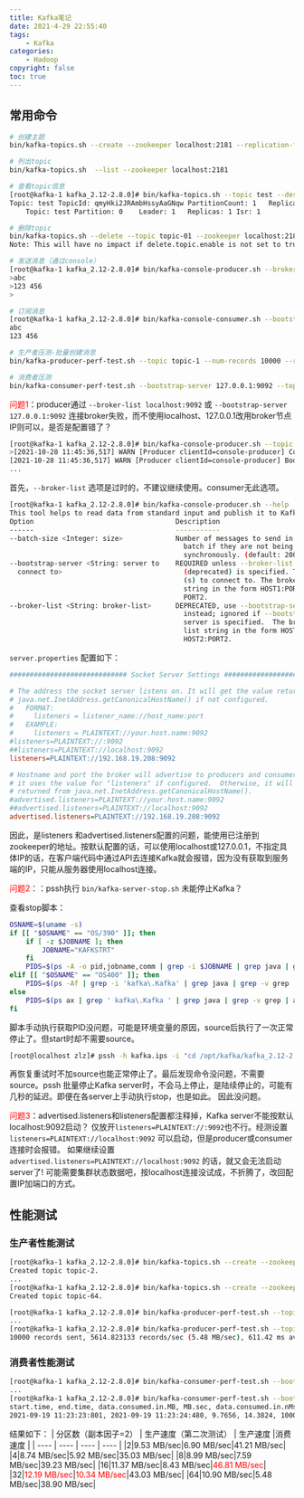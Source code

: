 ```yaml
---
title: Kafka笔记
date: 2021-4-29 22:55:40
tags:
    - Kafka
categories:
    - Hadoop
copyright: false
toc: true
---
```






## 常用命令

```sh
# 创建主题
bin/kafka-topics.sh --create --zookeeper localhost:2181 --replication-factor 1 --partitions 1 --topic topic-1
```

<!-- more -->




```sh
# 列出topic
bin/kafka-topics.sh  --list --zookeeper localhost:2181

# 查看topic信息
[root@kafka-1 kafka_2.12-2.8.0]# bin/kafka-topics.sh --topic test --describe --zookeeper localhost:2181
Topic: test	TopicId: qmyHki2JRAmbHssyAaGNqw	PartitionCount: 1	ReplicationFactor: 1	Configs: 
	Topic: test	Partition: 0	Leader: 1	Replicas: 1	Isr: 1

# 删除topic
bin/kafka-topics.sh --delete --topic topic-01 --zookeeper localhost:2181
Note: This will have no impact if delete.topic.enable is not set to true.
```




```sh
# 发送消息（通过console）
[root@kafka-1 kafka_2.12-2.8.0]# bin/kafka-console-producer.sh --broker-list 192.168.19.208:9092 --topic test
>abc
>123 456
>

# 订阅消息
[root@kafka-1 kafka_2.12-2.8.0]# bin/kafka-console-consumer.sh --bootstrap-server 192.168.19.208:9092 --topic test --from-beginning
abc
123 456
```




```sh
# 生产者压测-批量创建消息
bin/kafka-producer-perf-test.sh --topic topic-1 --num-records 10000 --record-size 1024 --throughput -1 --producer-props bootstrap.servers=192.168.19.208:9092 acks=1

# 消费者压测
bin/kafka-consumer-perf-test.sh --bootstrap-server 127.0.0.1:9092 --topic perf_test --messages 1000000 --threads 8 --reporting-interval 1000
```



<font color=red>问题1</font>：producer通过 `--broker-list localhost:9092` 或 `--bootstrap-server 127.0.0.1:9092` 连接broker失败，而不使用localhost、127.0.0.1改用broker节点IP则可以，是否是配置错了？

```sh
[root@kafka-1 kafka_2.12-2.8.0]# bin/kafka-console-producer.sh --topic test --bootstrap-server 127.0.0.1:9092
>[2021-10-28 11:45:36,517] WARN [Producer clientId=console-producer] Connection to node -1 (/127.0.0.1:9092) could not be established. Broker may not be available. (org.apache.kafka.clients.NetworkClient)
[2021-10-28 11:45:36,517] WARN [Producer clientId=console-producer] Bootstrap broker 127.0.0.1:9092 (id: -1 rack: null) disconnected (org.apache.kafka.clients.NetworkClient)
...
```



首先，`--broker-list` 选项是过时的，不建议继续使用。consumer无此选项。
```sh
[root@kafka-1 kafka_2.12-2.8.0]# bin/kafka-console-producer.sh --help
This tool helps to read data from standard input and publish it to Kafka.
Option                                   Description                            
------                                   -----------                            
--batch-size <Integer: size>             Number of messages to send in a single 
                                           batch if they are not being sent     
                                           synchronously. (default: 200)        
--bootstrap-server <String: server to    REQUIRED unless --broker-list          
  connect to>                              (deprecated) is specified. The server
                                           (s) to connect to. The broker list   
                                           string in the form HOST1:PORT1,HOST2:
                                           PORT2.                               
--broker-list <String: broker-list>      DEPRECATED, use --bootstrap-server     
                                           instead; ignored if --bootstrap-     
                                           server is specified.  The broker     
                                           list string in the form HOST1:PORT1, 
                                           HOST2:PORT2.
```



`server.properties` 配置如下：
```ini
############################# Socket Server Settings #############################

# The address the socket server listens on. It will get the value returned from
# java.net.InetAddress.getCanonicalHostName() if not configured.
#   FORMAT:
#     listeners = listener_name://host_name:port
#   EXAMPLE:
#     listeners = PLAINTEXT://your.host.name:9092
#listeners=PLAINTEXT://:9092
##listeners=PLAINTEXT://localhost:9092
listeners=PLAINTEXT://192.168.19.208:9092

# Hostname and port the broker will advertise to producers and consumers. If not set,
# it uses the value for "listeners" if configured.  Otherwise, it will use the value
# returned from java.net.InetAddress.getCanonicalHostName().
#advertised.listeners=PLAINTEXT://your.host.name:9092
##advertised.listeners=PLAINTEXT://localhost:9092
advertised.listeners=PLAINTEXT://192.168.19.208:9092
```

因此，是listeners 和advertised.listeners配置的问题，能使用已注册到zookeeper的地址。按默认配置的话，可以使用localhost或127.0.0.1，不指定具体IP的话，在客户端代码中通过API去连接Kafka就会报错，因为没有获取到服务端的IP，只能从服务器使用localhost连接。



<font color=red>问题2</font>：：pssh执行 `bin/kafka-server-stop.sh` 未能停止Kafka？

查看stop脚本：
```sh
OSNAME=$(uname -s)
if [[ "$OSNAME" == "OS/390" ]]; then
    if [ -z $JOBNAME ]; then
        JOBNAME="KAFKSTRT"
    fi
    PIDS=$(ps -A -o pid,jobname,comm | grep -i $JOBNAME | grep java | grep -v grep | awk '{print $1}')
elif [[ "$OSNAME" == "OS400" ]]; then
    PIDS=$(ps -Af | grep -i 'kafka\.Kafka' | grep java | grep -v grep | awk '{print $2}')
else
    PIDS=$(ps ax | grep ' kafka\.Kafka ' | grep java | grep -v grep | awk '{print $1}')
fi
```



脚本手动执行获取PID没问题，可能是环境变量的原因，source后执行了一次正常停止了。但start时却不需要source。

```sh
[root@localhost zlz]# pssh -h kafka.ips -i "cd /opt/kafka/kafka_2.12-2.8.0; source ~/.bashrc; sh run-kafka.sh stop"
```

再恢复重试时不加source也能正常停止了。最后发现命令没问题，不需要source。pssh 批量停止Kafka server时，不会马上停止，是陆续停止的，可能有几秒的延迟。即便在各server上手动执行stop，也是如此。
因此没问题。



<font color=red>问题3</font>：advertised.listeners和listeners配置都注释掉，Kafka server不能按默认localhost:9092启动？
仅放开`listeners=PLAINTEXT://:9092`也不行。经测设置 `listeners=PLAINTEXT://localhost:9092` 可以启动，但是producer或consumer连接时会报错。
如果继续设置 `advertised.listeners=PLAINTEXT://localhost:9092`  的话，就又会无法启动server了!
可能需要集群状态数据吧，按localhost连接没试成，不折腾了，改回配置IP加端口的方式。



## 性能测试

### 生产者性能测试

```sh
[root@kafka-1 kafka_2.12-2.8.0]# bin/kafka-topics.sh --create --zookeeper localhost:2181 --replication-factor 2 --partitions 2 --topic topic-2
Created topic topic-2.
...
[root@kafka-1 kafka_2.12-2.8.0]# bin/kafka-topics.sh --create --zookeeper localhost:2181 --replication-factor 2 --partitions 64 --topic topic-64
Created topic topic-64.

[root@kafka-1 kafka_2.12-2.8.0]# bin/kafka-producer-perf-test.sh --topic topic-2 --num-records 10000 --record-size 1024 --throughput -1 --producer-props bootstrap.servers=192.168.19.208:9092 acks=1
...
[root@kafka-1 kafka_2.12-2.8.0]# bin/kafka-producer-perf-test.sh --topic topic-64 --num-records 10000 --record-size 1024 --throughput -1 --producer-props bootstrap.servers=192.168.19.208:9092 acks=1
10000 records sent, 5614.823133 records/sec (5.48 MB/sec), 611.42 ms avg latency, 1299.00 ms max latency, 551 ms 50th, 1189 ms 95th, 1266 ms 99th, 1299 ms 99.9th.
```



### 消费者性能测试

```sh
[root@kafka-1 kafka_2.12-2.8.0]# bin/kafka-consumer-perf-test.sh --bootstrap-server 192.168.19.208:9092 --topic topic-2 --messages 10000
...
[root@kafka-1 kafka_2.12-2.8.0]# bin/kafka-consumer-perf-test.sh --bootstrap-server 192.168.19.208:9092 --topic topic-64 --messages 10000
start.time, end.time, data.consumed.in.MB, MB.sec, data.consumed.in.nMsg, nMsg.sec, rebalance.time.ms, fetch.time.ms, fetch.MB.sec, fetch.nMsg.sec
2021-09-19 11:23:23:801, 2021-09-19 11:23:24:480, 9.7656, 14.3824, 10000, 14727.5405, 428, 251, 38.9069, 39840.6375
```



结果如下：
| 分区数（副本因子=2） | 生产速度（第二次测试） | 生产速度 |消费速度 |
| ---- | ---- | ---- | ---- |
|2|9.53 MB/sec|6.90 MB/sec|41.21 MB/sec|
|4|8.74 MB/sec|5.92 MB/sec|35.03 MB/sec|
|8|8.99 MB/sec|7.59 MB/sec|39.23 MB/sec|
|16|11.37 MB/sec|8.43 MB/sec|<font color=red>46.81 MB/sec</font>|
|32|<font color=red>12.19 MB/sec</font>|<font color=red>10.34 MB/sec</font>|43.03 MB/sec|
|64|10.90 MB/sec|5.48 MB/sec|38.90 MB/sec|


